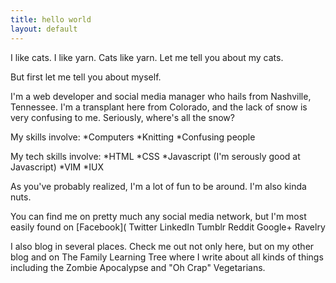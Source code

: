 ```yaml
---
title: hello world
layout: default
---
```

I like cats. I like yarn. Cats like yarn. Let me tell you about my cats.
			
But first let me tell you about myself. 
			
I'm a web developer and social media manager who hails from Nashville, Tennessee. I'm a transplant here from Colorado, and the lack of snow is very confusing to me. Seriously, where's all the snow?
			
My skills involve:
*Computers
*Knitting
*Confusing people

My tech skills involve:
*HTML
*CSS
*Javascript (I'm serously good at Javascript)
*VIM
*IUX

As you've probably realized, I'm a lot of fun to be around. I'm also kinda nuts. 
			
You can find me on pretty much any social media network, but I'm most easily found on
[Facebook](
Twitter
LinkedIn
Tumblr
Reddit
Google+
Ravelry

I also blog in several places. Check me out not only here, but on my other blog and on The Family Learning Tree where I write about all kinds of
things including the Zombie Apocalypse and "Oh Crap" Vegetarians.
